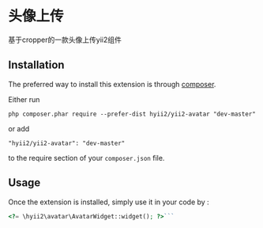 头像上传
====
基于cropper的一款头像上传yii2组件

Installation
------------

The preferred way to install this extension is through [composer](http://getcomposer.org/download/).

Either run

```
php composer.phar require --prefer-dist hyii2/yii2-avatar "dev-master"
```

or add

```
"hyii2/yii2-avatar": "dev-master"
```

to the require section of your `composer.json` file.


Usage
-----

Once the extension is installed, simply use it in your code by  :

```php
<?= \hyii2\avatar\AvatarWidget::widget(); ?>```